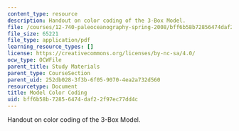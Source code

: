 ```yaml
---
content_type: resource
description: Handout on color coding of the 3-Box Model.
file: /courses/12-740-paleoceanography-spring-2008/bff6b58b72856474daf22f97ec77dd4c_modelcolorcoding.pdf
file_size: 65221
file_type: application/pdf
learning_resource_types: []
license: https://creativecommons.org/licenses/by-nc-sa/4.0/
ocw_type: OCWFile
parent_title: Study Materials
parent_type: CourseSection
parent_uid: 252db028-3f3b-6f05-9070-4ea2a732d560
resourcetype: Document
title: Model Color Coding
uid: bff6b58b-7285-6474-daf2-2f97ec77dd4c
---
```

Handout on color coding of the 3-Box Model.